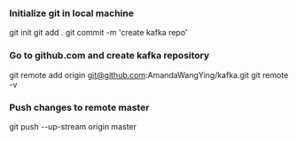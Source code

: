### Initialize git in local machine
git init
git add .
git commit -m 'create kafka repo'
### Go to github.com and create kafka repository
git remote add origin git@github.com:AmandaWangYing/kafka.git
git remote -v
### Push changes to remote master
git push --up-stream origin master
